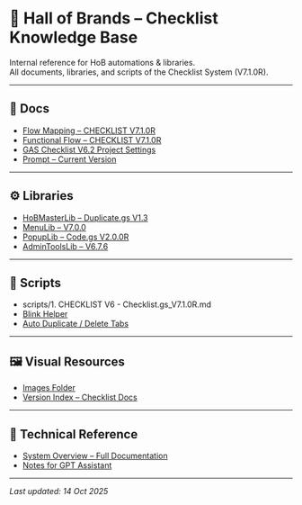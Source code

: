 # 🧭 Hall of Brands – Checklist Knowledge Base
Internal reference for HoB automations & libraries.  
All documents, libraries, and scripts of the Checklist System (V7.1.0R).

---

## 📁 Docs
- [Flow Mapping – CHECKLIST V7.1.0R](./docs/Flow_Mapping_CHECKLIST_V7.md)
- [Functional Flow – CHECKLIST V7.1.0R](./docs/Functional_Flow_CHECKLIST_V7.md)
- [GAS Checklist V6.2 Project Settings](./docs/GAS%20ChecklistV6.2_Project%20Settings.md)
- [Prompt – Current Version](./docs/Prompt_Current.md)

---

## ⚙️ Libraries
- [HoBMasterLib – Duplicate.gs V1.3](./libraries/A_HoBMasterLib_Duplicate.gs_V1.3.md)
- [MenuLib – V7.0.0](./libraries/B_MenuLib_V7.0.0.md)
- [PopupLib – Code.gs V2.0.0R](./libraries/C_PopupLib_Code.gs_V2.0.0R.md)
- [AdminToolsLib – V6.7.6](./libraries/D_AdminToolsLib_V6.7.6.md)

---

## 🧩 Scripts
- scripts/1. CHECKLIST V6 - Checklist.gs_V7.1.0R.md
- [Blink Helper](./scripts/2_Blink.gs.md)
- [Auto Duplicate / Delete Tabs](./scripts/3_AutoDupl_File&DeleteTabs.gs.md)

---

## 🖼️ Visual Resources
- [Images Folder](./docs/Images/)
- [Version Index – Checklist Docs](./INDEX_Checklist_Docs.md)

---

## 📘 Technical Reference
- [System Overview – Full Documentation](./SYSTEM_OVERVIEW.md)
- [Notes for GPT Assistant](./notes_for_gpt.md)

---

_Last updated: 14 Oct 2025_
